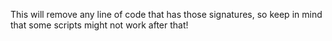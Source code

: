 This will remove any line of code that has those signatures, so keep in mind that some scripts might not work after that!
